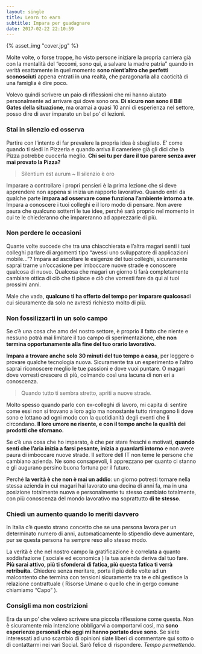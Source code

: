 ```yaml
---
layout: single
title: Learn to earn
subtitle: Impara per guadagnare
date: 2017-02-22 22:10:59
---
```


{% asset_img "cover.jpg" %}

Molte volte, o forse troppe, ho visto persone iniziare la propria carriera già con la mentalità del “eccomi, sono qui, a salvare la madre patria” quando in verità esattamente in quel momento **sono nient’altro che perfetti sconosciuti** appena entrati in una realtà, che paragonarla alla caoticità di una famiglia è dire poco.

Volevo quindi scrivere un paio di riflessioni che mi hanno aiutato personalmente ad arrivare qui dove sono ora. **Di sicuro non sono il Bill Gates della situazione**, ma oramai a quasi 10 anni di esperienza nel settore, posso dire di aver imparato un bel po’ di lezioni.

### Stai in silenzio ed osserva

Partire con l’intento di far prevalere la propria idea è sbagliato. E’ come quando ti siedi in Pizzeria e quando arriva il cameriere già gli dici che la Pizza potrebbe cuocerla meglio. **Chi sei tu per dare il tuo parere senza aver mai provato la Pizza?**

> Silentium est aurum ~ Il silenzio è oro

Imparare a controllare i propri pensieri è la prima lezione che si deve apprendere non appena si inizia un rapporto lavorativo. Quando entri da qualche parte **impara ad osservare come funziona l’ambiente intorno a te**. Impara a conoscere i tuoi colleghi e il loro modo di pensare. Non avere paura che qualcuno sotterri le tue idee, perché sarà proprio nel momento in cui te le chiederanno che impareranno ad apprezzarle di più.

### Non perdere le occasioni

Quante volte succede che tra una chiacchierata e l’altra magari senti i tuoi colleghi parlare di argomenti tipo “avessi uno sviluppatore di applicazioni mobile…”? Impara ad ascoltare le esigenze del tuoi colleghi, sicuramente saprai trarne un’occasione per imboccare nuove strade e conoscere qualcosa di nuovo. Qualcosa che magari un giorno ti farà completamente cambiare ottica di ciò che ti piace e ciò che vorresti fare da qui ai tuoi prossimi anni.

Male che vada, **qualcuno ti ha offerto del tempo per imparare qualcosa**di cui sicuramente da solo ne avresti richiesto molto di più.

### Non fossilizzarti in un solo campo

Se c’è una cosa che amo del nostro settore, è proprio il fatto che niente e nessuno potrà mai limitare il tuo campo di sperimentazione, **che non termina opportunamente alla fine del tuo orario lavorativo.**

**Impara a trovare anche solo 30 minuti del tuo tempo a casa**, per leggere o provare qualche tecnologia nuova. Sicuramente tra un esperimento e l’altro saprai riconoscere meglio le tue passioni e dove vuoi puntare. O magari dove vorresti crescere di più, colmando così una lacuna di non eri a conoscenza.

> Quando tutto ti sembra stretto, apriti a nuove strade.

Molto spesso quando parlo con ex-colleghi di lavoro, mi capita di sentire come essi non si trovano a loro agio ma nonostante tutto rimangono li dove sono e lottano ad ogni modo con la quotidianità degli eventi che li circondano. **Il loro umore ne risente, e con il tempo anche la qualità dei prodotti che sfornano.**

Se c’è una cosa che ho imparato, è che per stare freschi e motivati, **quando senti che l’aria inizia a farsi pesante, inizia a guardarti intorno** e non avere paura di imboccare nuove strade. Il settore dell IT non teme le persone che cambiano azienda. Ne sono consapevoli, li apprezzano per quanto ci stanno e gli augurano persino buona fortuna per il futuro.

Perché **la verità è che non è mai un addio**: un giorno potresti tornare nella stessa azienda in cui magari hai lavorato una decina di anni fa, ma in una posizione totalmente nuova e personalmente tu stesso cambiato totalmente, con più conoscenza del mondo lavorativo ma soprattutto **di te stesso**.

### Chiedi un aumento quando lo meriti davvero

In Italia c’è questo strano concetto che se una persona lavora per un determinato numero di anni, automaticamente lo stipendio deve aumentare, pur se questa persona ha sempre reso allo stesso modo.

La verità è che nel nostro campo la gratificazione è correlata a quanto soddisfazione ( sociale ed economica ) la tua azienda deriva dal tuo fare. **Più sarai attivo, più ti sfonderai di fatica, più questa fatica ti verrà retribuita.** Chiedere senza meritare, porta il più delle volte ad un malcontento che termina con tensioni sicuramente tra te e chi gestisce la relazione contrattuale ( Risorse Umane o quello che in gergo comune chiamiamo “Capo” ).

### Consigli ma non costrizioni

Era da un po’ che volevo scrivere una piccola riflessione come questa. Non è sicuramente mia intenzione obbligarvi a comportarvi così, ma **sono esperienze personali che oggi mi hanno portato dove sono**. Se siete interessati ad uno scambio di opinioni siate liberi di commentare qui sotto o di contattarmi nei vari Social. Sarò felice di rispondere. *Tempo permettendo.*